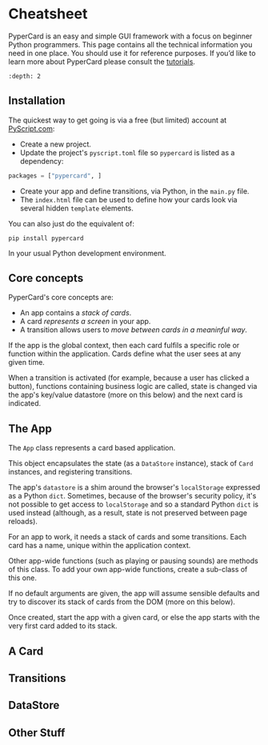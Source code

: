 # Cheatsheet

PyperCard is an easy and simple GUI framework with a focus on beginner Python
programmers. This page contains all the technical information you need in one
place. You should use it for reference purposes. If you’d like to learn more
about PyperCard please consult the [tutorials](tutorials.md).

```{contents}
:depth: 2
```

## Installation

The quickest way to get going is via a free (but limited) account at
[PyScript.com](https://pyscript.com/):

* Create a new project.
* Update the project's `pyscript.toml` file so `pypercard` is listed as a
  dependency:

```python
packages = ["pypercard", ]
```

* Create your app and define transitions, via Python, in the `main.py` file.
* The `index.html` file can be used to define how your cards look via several
  hidden `template` elements.

You can also just do the equivalent of:

```
pip install pypercard
```

In your usual Python development environment.

## Core concepts

PyperCard's core concepts are:

* An app contains a _stack of cards_.
* A card _represents a screen_ in your app.
* A transition allows users to _move between cards in a meaninful way_.

If the app is the global context, then each card fulfils a specific role or
function within the application. Cards define what the user sees at any given
time.

When a transition is activated (for example, because a user has clicked a
button), functions containing business logic are called, state is changed via 
the app's key/value datastore (more on this below) and the next card is
indicated.

## The App

The `App` class represents a card based application.

This object encapsulates the state (as a `DataStore` instance), stack of `Card`
instances, and registering transitions.

The app's `datastore` is a shim around the browser's `localStorage` expressed
as a Python `dict`. Sometimes, because of the browser's security policy, it's
not possible to get access to `localStorage` and so a standard Python `dict` is
used instead (although, as a result, state is not preserved between page
reloads).

For an app to work, it needs a stack of cards and some transitions. Each card
has a name, unique within the application context.

Other app-wide functions (such as playing or pausing sounds) are methods of
this class. To add your own app-wide functions, create a sub-class of this one.

If no default arguments are given, the app will assume sensible defaults and 
try to discover its stack of cards from the DOM (more on this below).

Once created, start the app with a given card, or else the app starts with the
very first card added to its stack.


## A Card


## Transitions


## DataStore


## Other Stuff
